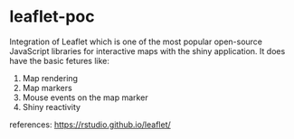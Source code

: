 # leaflet-poc
Integration of Leaflet which is one of the most popular open-source JavaScript libraries for interactive maps with the shiny application.
It does have the basic fetures like:
1. Map rendering
2. Map markers
3. Mouse events on the map marker
4. Shiny reactivity

references: https://rstudio.github.io/leaflet/
